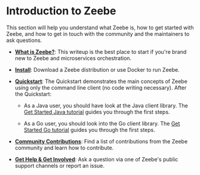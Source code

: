 # Introduction to Zeebe

This section will help you understand what Zeebe is, how to get started with Zeebe, and how to get in touch with the community and the maintainers to ask questions.  

* [**What is Zeebe?**](/introduction/what-is-zeebe.html): This writeup is the best place to start if you're brand new to Zeebe and microservices orchestration.

* [**Install**](/introduction/install.html): Download a Zeebe distribution or use Docker to run Zeebe.

* [**Quickstart**](/introduction/quickstart.html): The Quickstart demonstrates the main concepts of Zeebe using only the command line client (no code writing necessary). After the Quickstart:

    * As a Java user, you should have look at the Java client library. The [Get Started Java tutorial](/java-client/get-started.html) guides you through the first steps.

    * As a Go user, you should look into the Go client library. The [Get Started Go tutorial](/go-client/get-started.html) guides you through the first steps.

* [**Community Contributions**](/introduction/community-contributions.html): Find a list of contributions from the Zeebe community and learn how to contribute.

* [**Get Help & Get Involved**](/introduction/get-help-get-involved.html): Ask a question via one of Zeebe's public support channels or report an issue.
